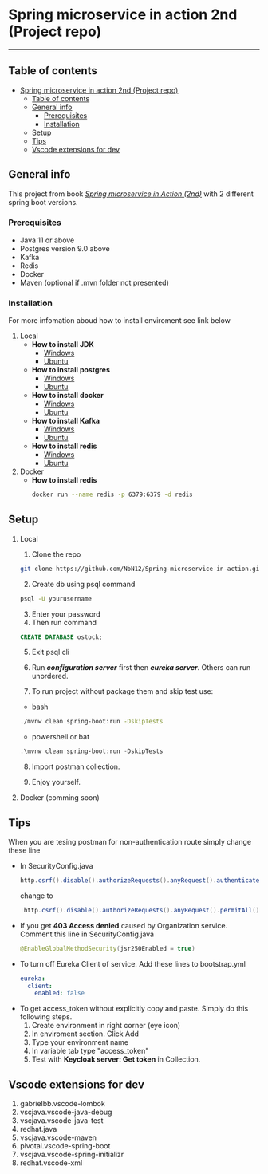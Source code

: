 # Spring microservice in action 2nd (Project repo)

---

## Table of contents

- [Spring microservice in action 2nd (Project repo)](#spring-microservice-in-action-2nd-project-repo)
  - [Table of contents](#table-of-contents)
  - [General info](#general-info)
    - [Prerequisites](#prerequisites)
    - [Installation](#installation)
  - [Setup](#setup)
  - [Tips](#tips)
  - [Vscode extensions for dev](#vscode-extensions-for-dev)

## General info

This project from book *[Spring microservice in Action (2nd)](https://www.manning.com/books/spring-microservices-in-action-second-edition)*
with 2 different spring boot versions.

### Prerequisites

* Java 11 or above
* Postgres version 9.0 above
* Kafka
* Redis
* Docker
* Maven (optional if .mvn folder not presented)

### Installation

For more infomation aboud how to install enviroment see link below
1. Local
   * **How to install JDK**
     * [Windows](https://www.youtube.com/watch?v=IJ-PJbvJBGs)
     * [Ubuntu](https://stackoverflow.com/questions/52504825/how-to-install-jdk-11-under-ubuntu)
   * **How to install postgres**
     * [Windows](https://www.youtube.com/watch?v=e1MwsT5FJRQ)
     * [Ubuntu](https://www.postgresql.org/download/linux/ubuntu/)
   * **How to install docker**
     * [Windows](https://www.youtube.com/watch?v=_9AWYlt86B8) 
     * [Ubuntu](https://docs.docker.com/engine/install/ubuntu/)
   * **How to install Kafka**
     * [Windows](https://www.goavega.com/install-apache-kafka-on-windows/)
     * [Ubuntu](https://hevodata.com/blog/how-to-install-kafka-on-ubuntu/)
   * **How to install redis**
     * [Windows](https://stackoverflow.com/questions/6476945/how-do-i-run-redis-on-windows)
     * [Ubuntu](https://redis.io/topics/quickstart)
2. Docker
   * **How to install redis**
      ```bash
      docker run --name redis -p 6379:6379 -d redis
      ```

## Setup
1. Local
   1. Clone the repo

   ```bash
   git clone https://github.com/NbN12/Spring-microservice-in-action.git
   ```

   2. Create db using psql command 
    ```bash 
    psql -U yourusername 
    ```
   3. Enter your password
   4. Then run command 
   ```sql 
   CREATE DATABASE ostock; 
   ```
   5. Exit psql cli

   6. Run _**configuration server**_ first then _**eureka server**_. Others can run unordered.

   7. To run project without package them and skip test use:

     * bash

     ```bash
     ./mvnw clean spring-boot:run -DskipTests
     ```

     * powershell or bat
  
     ```powershell
     .\mvnw clean spring-boot:run -DskipTests
     ```

   8. Import postman collection.

   9. Enjoy yourself.
   
2. Docker (comming soon)

## Tips
When you are tesing postman for non-authentication route simply change these line
* In SecurityConfig.java
   ```java
   http.csrf().disable().authorizeRequests().anyRequest().authenticated();
   ```
  change to
  ```java
   http.csrf().disable().authorizeRequests().anyRequest().permitAll();
  ```
* If you get **403 Access denied** caused by Organization service. Comment this line in SecurityConfig.java
  ```java
  @EnableGlobalMethodSecurity(jsr250Enabled = true)
  ```
* To turn off Eureka Client of service. Add these lines to bootstrap.yml
  ```yml
  eureka:
    client:
      enabled: false
  ```
* To get access_token without explicitly copy and paste. Simply do this following steps.
  1. Create environment in right corner (eye icon)
  2. In enviroment section. Click Add
  3. Type your environment name
  4. In variable tab type "access_token"
  5. Test with **Keycloak server: Get token** in Collection.

## Vscode extensions for dev
  1. gabrielbb.vscode-lombok
  2. vscjava.vscode-java-debug
  3. vscjava.vscode-java-test
  4. redhat.java
  5. vscjava.vscode-maven
  6. pivotal.vscode-spring-boot
  7. vscjava.vscode-spring-initializr
  8. redhat.vscode-xml